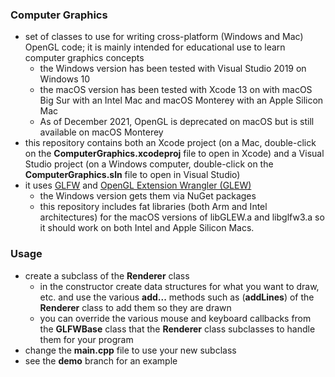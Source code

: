 ### Computer Graphics
* set of classes to use for writing cross-platform (Windows and Mac) OpenGL code; it is mainly intended for educational use to learn computer graphics concepts
	* the Windows version has been tested with Visual Studio 2019 on Windows 10 
	* the macOS version has been tested with Xcode 13 on with macOS Big Sur  with an Intel Mac and macOS Monterey with an Apple Silicon Mac
	* As of December 2021, OpenGL is deprecated on macOS but is still available on macOS Monterey
* this repository contains both an Xcode project (on a Mac, double-click on the **ComputerGraphics.xcodeproj** file to open in Xcode) and a Visual Studio project (on a Windows computer, double-click on the **ComputerGraphics.sln** file to open in Visual Studio)
* it uses [GLFW](https://www.glfw.org) and [OpenGL Extension Wrangler (GLEW)](http://glew.sourceforge.net)
	* the Windows version gets them via NuGet packages
	* this repository includes fat libraries (both Arm and Intel architectures) for the macOS versions of libGLEW.a and libglfw3.a so it should work on both Intel and Apple Silicon Macs. 

### Usage
* create a subclass of the **Renderer** class 
	* in the constructor create data structures for what you want to draw, etc. and use the various **add...** methods such as (**addLines**) of the **Renderer** class to add them so they are drawn
	* you can override the various mouse and keyboard callbacks from the **GLFWBase** class that the **Renderer** class subclasses to handle them for your program
* change the **main.cpp** file to use your new subclass
* see the **demo** branch for an example
